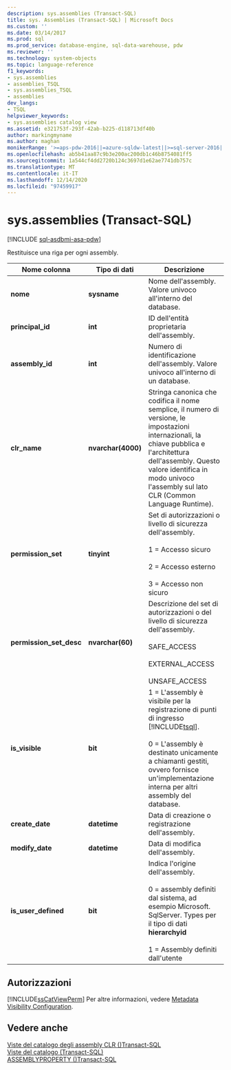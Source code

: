 ```yaml
---
description: sys.assemblies (Transact-SQL)
title: sys. Assemblies (Transact-SQL) | Microsoft Docs
ms.custom: ''
ms.date: 03/14/2017
ms.prod: sql
ms.prod_service: database-engine, sql-data-warehouse, pdw
ms.reviewer: ''
ms.technology: system-objects
ms.topic: language-reference
f1_keywords:
- sys.assemblies
- assemblies_TSQL
- sys.assemblies_TSQL
- assemblies
dev_langs:
- TSQL
helpviewer_keywords:
- sys.assemblies catalog view
ms.assetid: e321753f-293f-42ab-b225-d118713df40b
author: markingmyname
ms.author: maghan
monikerRange: '>=aps-pdw-2016||=azure-sqldw-latest||>=sql-server-2016||>=sql-server-linux-2017||=azuresqldb-mi-current'
ms.openlocfilehash: ab5b41aa87c9b3e200ac200db1c46b8754081ff5
ms.sourcegitcommit: 1a544cf4dd2720b124c3697d1e62ae7741db757c
ms.translationtype: MT
ms.contentlocale: it-IT
ms.lasthandoff: 12/14/2020
ms.locfileid: "97459917"
---
```

# <a name="sysassemblies-transact-sql"></a>sys.assemblies (Transact-SQL)
[!INCLUDE [sql-asdbmi-asa-pdw](../../includes/applies-to-version/sql-asdbmi-asa-pdw.md)]

  Restituisce una riga per ogni assembly.  
  
|Nome colonna|Tipo di dati|Descrizione|  
|-----------------|---------------|-----------------|  
|**nome**|**sysname**|Nome dell'assembly. Valore univoco all'interno del database.|  
|**principal_id**|**int**|ID dell'entità proprietaria dell'assembly.|  
|**assembly_id**|**int**|Numero di identificazione dell'assembly. Valore univoco all'interno di un database.|  
|**clr_name**|**nvarchar(4000)**|Stringa canonica che codifica il nome semplice, il numero di versione, le impostazioni internazionali, la chiave pubblica e l'architettura dell'assembly. Questo valore identifica in modo univoco l'assembly sul lato CLR (Common Language Runtime).|  
|**permission_set**|**tinyint**|Set di autorizzazioni o livello di sicurezza dell'assembly.<br /><br /> 1 = Accesso sicuro<br /><br /> 2 = Accesso esterno<br /><br /> 3 = Accesso non sicuro|  
|**permission_set_desc**|**nvarchar(60)**|Descrizione del set di autorizzazioni o del livello di sicurezza dell'assembly.<br /><br /> SAFE_ACCESS<br /><br /> EXTERNAL_ACCESS<br /><br /> UNSAFE_ACCESS|  
|**is_visible**|**bit**|1 = L'assembly è visibile per la registrazione di punti di ingresso [!INCLUDE[tsql](../../includes/tsql-md.md)].<br /><br /> 0 = L'assembly è destinato unicamente a chiamanti gestiti, ovvero fornisce un'implementazione interna per altri assembly del database.|  
|**create_date**|**datetime**|Data di creazione o registrazione dell'assembly.|  
|**modify_date**|**datetime**|Data di modifica dell'assembly.|  
|**is_user_defined**|**bit**|Indica l'origine dell'assembly.<br /><br /> 0 = assembly definiti dal sistema, ad esempio Microsoft. SqlServer. Types per il tipo di dati **hierarchyid**<br /><br /> 1 = Assembly definiti dall'utente|  
  
## <a name="permissions"></a>Autorizzazioni  
 [!INCLUDE[ssCatViewPerm](../../includes/sscatviewperm-md.md)] Per altre informazioni, vedere [Metadata Visibility Configuration](../../relational-databases/security/metadata-visibility-configuration.md).  
  
## <a name="see-also"></a>Vedere anche  
 [Viste del catalogo degli assembly CLR &#40;&#41;Transact-SQL ](../../relational-databases/system-catalog-views/clr-assembly-catalog-views-transact-sql.md)   
 [Viste del catalogo &#40;Transact-SQL&#41;](../../relational-databases/system-catalog-views/catalog-views-transact-sql.md)   
 [ASSEMBLYPROPERTY &#40;&#41;Transact-SQL ](../../t-sql/functions/assemblyproperty-transact-sql.md)  
  
  
